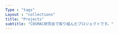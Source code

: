 ```yaml
---
Type : "tags"
Layout : "collections"
title: "Projects"
subtitle: "COSMAC研究会で取り組んだプロジェクトです。"
---
```

